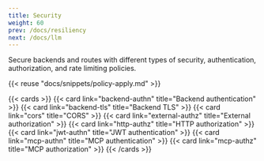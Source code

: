```yaml
---
title: Security
weight: 60
prev: /docs/resiliency
next: /docs/llm
---
```


Secure backends and routes with different types of security, authentication, authorization, and rate limiting policies.

{{< reuse "docs/snippets/policy-apply.md" >}}

{{< cards >}}
  {{< card link="backend-authn" title="Backend authentication" >}}
  {{< card link="backend-tls" title="Backend TLS" >}}
  {{< card link="cors" title="CORS" >}}
  {{< card link="external-authz" title="External authorization" >}}
  {{< card link="http-authz" title="HTTP authorization" >}}
  {{< card link="jwt-authn" title="JWT authentication" >}}
  {{< card link="mcp-authn" title="MCP authentication" >}}
  {{< card link="mcp-authz" title="MCP authorization" >}}
{{< /cards >}}
